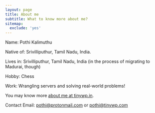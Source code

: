 ```yaml
---
layout: page
title: About me
subtitle: What to know more about me?
sitemap:
  exclude: 'yes'
---
```


Name: Pothi Kalimuthu

Native of: Srivilliputhur, Tamil Nadu, India.

Lives in: Srivilliputhur, Tamil Nadu, India (in the process of migrating to Madurai, though)

Hobby: Chess

Work: Wrangling servers and solving real-world problems!

You may know more [about me at tinywp.in](https://www.tinywp.in/about/).

Contact Email: pothi@protonmail.com or pothi@tinywp.com
